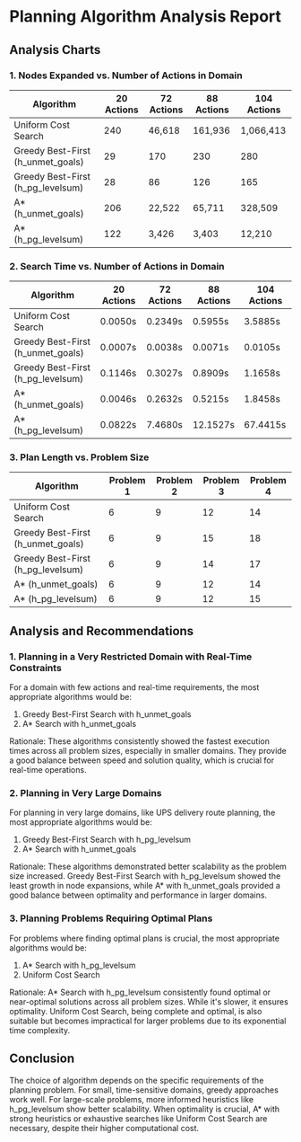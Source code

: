 # Planning Algorithm Analysis Report

## Analysis Charts

### 1. Nodes Expanded vs. Number of Actions in Domain

| Algorithm | 20 Actions | 72 Actions | 88 Actions | 104 Actions |
|-----------|------------|------------|------------|-------------|
| Uniform Cost Search | 240 | 46,618 | 161,936 | 1,066,413 |
| Greedy Best-First (h_unmet_goals) | 29 | 170 | 230 | 280 |
| Greedy Best-First (h_pg_levelsum) | 28 | 86 | 126 | 165 |
| A* (h_unmet_goals) | 206 | 22,522 | 65,711 | 328,509 |
| A* (h_pg_levelsum) | 122 | 3,426 | 3,403 | 12,210 |

### 2. Search Time vs. Number of Actions in Domain

| Algorithm | 20 Actions | 72 Actions | 88 Actions | 104 Actions |
|-----------|------------|------------|------------|-------------|
| Uniform Cost Search | 0.0050s | 0.2349s | 0.5955s | 3.5885s |
| Greedy Best-First (h_unmet_goals) | 0.0007s | 0.0038s | 0.0071s | 0.0105s |
| Greedy Best-First (h_pg_levelsum) | 0.1146s | 0.3027s | 0.8909s | 1.1658s |
| A* (h_unmet_goals) | 0.0046s | 0.2632s | 0.5215s | 1.8458s |
| A* (h_pg_levelsum) | 0.0822s | 7.4680s | 12.1527s | 67.4415s |

### 3. Plan Length vs. Problem Size

| Algorithm | Problem 1 | Problem 2 | Problem 3 | Problem 4 |
|-----------|-----------|-----------|-----------|-----------|
| Uniform Cost Search | 6 | 9 | 12 | 14 |
| Greedy Best-First (h_unmet_goals) | 6 | 9 | 15 | 18 |
| Greedy Best-First (h_pg_levelsum) | 6 | 9 | 14 | 17 |
| A* (h_unmet_goals) | 6 | 9 | 12 | 14 |
| A* (h_pg_levelsum) | 6 | 9 | 12 | 15 |

## Analysis and Recommendations

### 1. Planning in a Very Restricted Domain with Real-Time Constraints

For a domain with few actions and real-time requirements, the most appropriate algorithms would be:

1. Greedy Best-First Search with h_unmet_goals
2. A* Search with h_unmet_goals

Rationale: These algorithms consistently showed the fastest execution times across all problem sizes, especially in smaller domains. They provide a good balance between speed and solution quality, which is crucial for real-time operations.

### 2. Planning in Very Large Domains

For planning in very large domains, like UPS delivery route planning, the most appropriate algorithms would be:

1. Greedy Best-First Search with h_pg_levelsum
2. A* Search with h_unmet_goals

Rationale: These algorithms demonstrated better scalability as the problem size increased. Greedy Best-First Search with h_pg_levelsum showed the least growth in node expansions, while A* with h_unmet_goals provided a good balance between optimality and performance in larger domains.

### 3. Planning Problems Requiring Optimal Plans

For problems where finding optimal plans is crucial, the most appropriate algorithms would be:

1. A* Search with h_pg_levelsum
2. Uniform Cost Search

Rationale: A* Search with h_pg_levelsum consistently found optimal or near-optimal solutions across all problem sizes. While it's slower, it ensures optimality. Uniform Cost Search, being complete and optimal, is also suitable but becomes impractical for larger problems due to its exponential time complexity.

## Conclusion

The choice of algorithm depends on the specific requirements of the planning problem. For small, time-sensitive domains, greedy approaches work well. For large-scale problems, more informed heuristics like h_pg_levelsum show better scalability. When optimality is crucial, A* with strong heuristics or exhaustive searches like Uniform Cost Search are necessary, despite their higher computational cost.